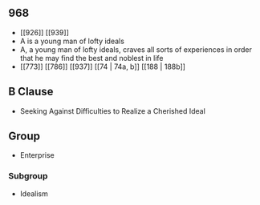 ## 968
- [[926]] [[939]] 
- A is a young man of lofty ideals
- A, a young man of lofty ideals, craves all sorts of experiences in order that he may find the best and noblest in life
- [[773]] [[786]] [[937]] [[74 | 74a, b]] [[188 | 188b]] 

## B Clause
- Seeking Against Difficulties to Realize a Cherished Ideal

## Group
- Enterprise

### Subgroup
- Idealism

